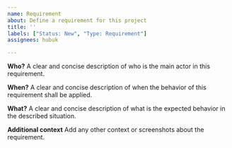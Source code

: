 ```yaml
---
name: Requirement
about: Define a requirement for this project
title: ''
labels: ["Status: New", "Type: Requirement"]
assignees: hubuk

---
```


**Who?**
A clear and concise description of who is the main actor in this requirement.

**When?**
A clear and concise description of when the behavior of this requirement shall be applied.

**What?**
A clear and concise description of what is the expected behavior in the described situation.

**Additional context**
Add any other context or screenshots about the requirement.

